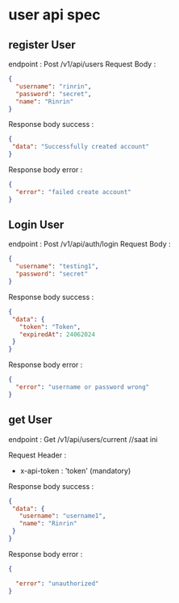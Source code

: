 # user api spec

## register User
endpoint : Post /v1/api/users
Request Body : 
```json
{
  "username": "rinrin",
  "password": "secret",
  "name": "Rinrin"
}
```

Response body success :
```json
{
 "data": "Successfully created account"
}
```

Response body error :
```json
{
  "error": "failed create account"
}
```

## Login User
endpoint : Post /v1/api/auth/login
Request Body :
```json
{
  "username": "testing1",
  "password": "secret"
}
```

Response body success :
```json
{
 "data": {
   "token": "Token",
   "expiredAt": 24062024
 }
}
```

Response body error :
```json
{
  "error": "username or password wrong"
}
```


## get User
endpoint : Get /v1/api/users/current //saat ini

Request Header :
- x-api-token : 'token' (mandatory)

Response body success :
```json
{
 "data": {
   "username": "username1",
   "name": "Rinrin"
 }
}
```

Response body error :
```json
{

  "error": "unauthorized"
}
```
